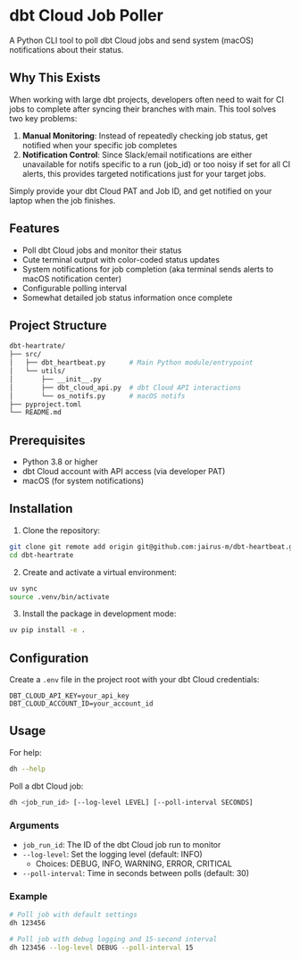 # dbt Cloud Job Poller

A Python CLI tool to poll dbt Cloud jobs and send system (macOS) notifications about their status.

## Why This Exists

When working with large dbt projects, developers often need to wait for CI jobs to complete after syncing their branches with main. This tool solves two key problems:

1. **Manual Monitoring**: Instead of repeatedly checking job status, get notified when your specific job completes
2. **Notification Control**: Since Slack/email notifications are either unavailable for notifs specific to a run (job_id) or too noisy if set for all CI alerts, this provides targeted notifications just for your target jobs.

Simply provide your dbt Cloud PAT and Job ID, and get notified on your laptop when the job finishes.

## Features

- Poll dbt Cloud jobs and monitor their status
- Cute terminal output with color-coded status updates 
- System notifications for job completion (aka terminal sends alerts to macOS notification center)
- Configurable polling interval
- Somewhat detailed job status information once complete

## Project Structure

```bash
dbt-heartrate/
├── src/
│   ├── dbt_heartbeat.py      # Main Python module/entrypoint
│   └── utils/
│       ├── __init__.py
│       ├── dbt_cloud_api.py  # dbt Cloud API interactions
│       └── os_notifs.py      # macOS notifs
├── pyproject.toml
└── README.md
```

## Prerequisites

- Python 3.8 or higher
- dbt Cloud account with API access (via developer PAT)
- macOS (for system notifications)

## Installation

1. Clone the repository:
```bash
git clone git remote add origin git@github.com:jairus-m/dbt-heartbeat.git
cd dbt-heartrate
```

2. Create and activate a virtual environment:
```bash
uv sync
source .venv/bin/activate
```

3. Install the package in development mode:
```bash
uv pip install -e .
```

## Configuration

Create a `.env` file in the project root with your dbt Cloud credentials:
```
DBT_CLOUD_API_KEY=your_api_key
DBT_CLOUD_ACCOUNT_ID=your_account_id
```

## Usage

For help:
```bash
dh --help
```

Poll a dbt Cloud job:
```bash
dh <job_run_id> [--log-level LEVEL] [--poll-interval SECONDS]
```

### Arguments

- `job_run_id`: The ID of the dbt Cloud job run to monitor
- `--log-level`: Set the logging level (default: INFO)
  - Choices: DEBUG, INFO, WARNING, ERROR, CRITICAL
- `--poll-interval`: Time in seconds between polls (default: 30)

### Example

```bash
# Poll job with default settings
dh 123456

# Poll job with debug logging and 15-second interval
dh 123456 --log-level DEBUG --poll-interval 15
```
